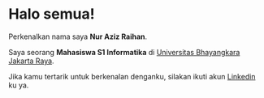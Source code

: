 # Halo semua! 

Perkenalkan nama saya **Nur Aziz Raihan**.<br>

Saya seorang **Mahasiswa S1 Informatika** di [Universitas Bhayangkara Jakarta Raya](https://ubharajaya.ac.id/).<br>

Jika kamu tertarik untuk berkenalan denganku, silakan ikuti akun [Linkedin](https://www.linkedin.com/in/nur-aziz-raihan/) ku ya.
